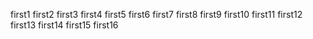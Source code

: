first1
first2
first3
first4
first5
first6
first7
first8
first9
first10
first11
first12
first13
first14
first15
first16
